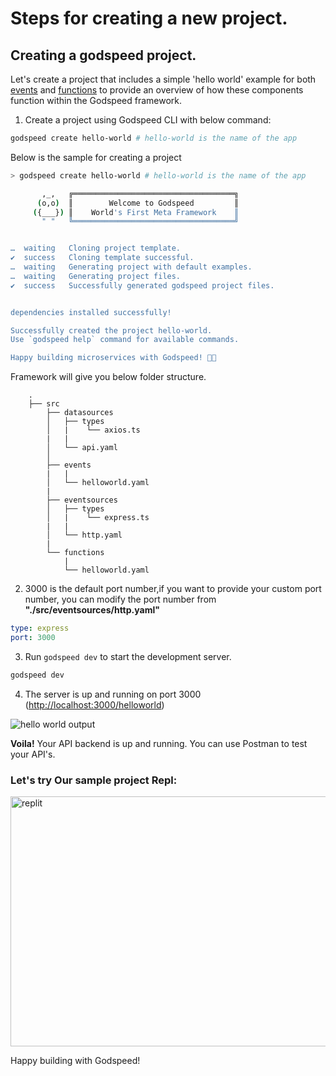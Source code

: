 # Steps for creating a new project.


## Creating a godspeed project.

Let's create a project that includes a simple 'hello world' example for both [events](/docs/events/overview.md) and [functions](/docs/workflows/overview.md) to provide an overview of how these components function within the Godspeed framework.

1. Create a project using Godspeed CLI with below command:
```bash
godspeed create hello-world # hello-world is the name of the app
```

Below is the sample for creating a project
```bash
> godspeed create hello-world # hello-world is the name of the app

       ,_,   ╔════════════════════════════════════╗
      (o,o)  ║        Welcome to Godspeed         ║
     ({___}) ║    World's First Meta Framework    ║
       " "   ╚════════════════════════════════════╝


…  waiting   Cloning project template.
✔  success   Cloning template successful.
…  waiting   Generating project with default examples.
…  waiting   Generating project files.
✔  success   Successfully generated godspeed project files.


dependencies installed successfully!

Successfully created the project hello-world.
Use `godspeed help` command for available commands. 

Happy building microservices with Godspeed! 🚀🎉
```
Framework will give you below folder structure.
```
    .
    ├── src
        ├── datasources
        │   ├── types
        │   |    └── axios.ts
        |   |
        │   └── api.yaml
        │
        ├── events
        |   |
        │   └── helloworld.yaml
        |
        ├── eventsources
        │   ├── types
        │   |    └── express.ts
        |   |
        │   └── http.yaml
        |
        └── functions
            |
            └── helloworld.yaml
```

2. 3000 is the default port number,if you want to provide your custom port number, you can modify the port number from **"./src/eventsources/http.yaml"**

```yaml
type: express
port: 3000
```
3.  Run `godspeed dev` to start the development server.

```bash
godspeed dev
```
4. The server is up and running on port 3000 ([http://localhost:3000/helloworld](http://localhost:3000/helloworld))


<img src="https://ik.imagekit.io/pavanKillada/helloworld.webp?updatedAt=1697782618204" alt="hello world output"/>

**Voila!** Your API backend is up and running. You can use Postman to test your API's.



### Let's try Our sample project Repl:

<a href="https://replit.com/@GodspeedSystems/Godspeed-sample-project">
<img src="https://ik.imagekit.io/pavanKillada/replit.png?updatedAt=1699698406263" width="800" height="400" alt="replit" />
</a>


Happy building with Godspeed!
